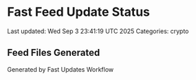 # Fast Feed Update Status
Last updated: Wed Sep  3 23:41:19 UTC 2025
Categories: crypto

## Feed Files Generated

Generated by Fast Updates Workflow
